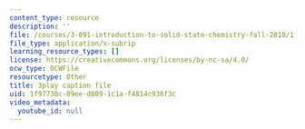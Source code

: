 ```yaml
---
content_type: resource
description: ''
file: /courses/3-091-introduction-to-solid-state-chemistry-fall-2018/1f97730c09eed0091c1af4814c936f3c_AqCz_b7VJK8.srt
file_type: application/x-subrip
learning_resource_types: []
license: https://creativecommons.org/licenses/by-nc-sa/4.0/
ocw_type: OCWFile
resourcetype: Other
title: 3play caption file
uid: 1f97730c-09ee-d009-1c1a-f4814c936f3c
video_metadata:
  youtube_id: null
---
```

